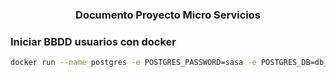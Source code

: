 
<h3 align="center">Documento Proyecto Micro Servicios </h3>

<h3 align="left">Iniciar BBDD usuarios con docker</h3>

```bash
docker run --name postgres -e POSTGRES_PASSWORD=sasa -e POSTGRES_DB=db_ms_usuarios -p 5432:5432 -d postgres
```

